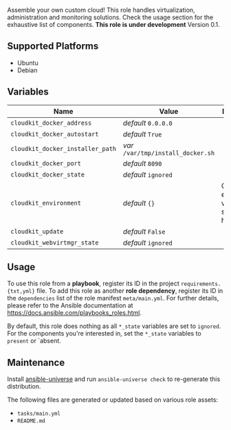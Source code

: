 
<!-- THIS IS A GENERATED FILE, DO NOT EDIT -->

Assemble your own custom cloud! This role handles virtualization, administration and monitoring solutions. Check the usage section for the exhaustive list of components. **This role is under development**
 Version 0.1.


## Supported Platforms

  * Ubuntu
  * Debian

## Variables

| Name | Value | Description |
|------|-------|-------------|
| `cloudkit_docker_address` | _default_ `0.0.0.0` |  |
| `cloudkit_docker_autostart` | _default_ `True` |  |
| `cloudkit_docker_installer_path` | _var_ `/var/tmp/install_docker.sh` |  |
| `cloudkit_docker_port` | _default_ `8090` |  |
| `cloudkit_docker_state` | _default_ `ignored` |  |
| `cloudkit_environment` | _default_ `{}` | Common environment variables, such as http_proxy |
| `cloudkit_update` | _default_ `False` |  |
| `cloudkit_webvirtmgr_state` | _default_ `ignored` |  |



## Usage

To use this role from a **playbook**, 
register its ID in the project `requirements.{txt,yml}` file.
To add this role as another **role dependency**,
register its ID in the `dependencies` list of the role manifest `meta/main.yml`.
For further details,
please refer to the Ansible documentation at https://docs.ansible.com/playbooks_roles.html.

By default, this role does nothing as all `*_state` variables are set to `ignored`.
For the components you're interested in, set the `*_state` variables to `present` or `absent.



## Maintenance

Install [ansible-universe](https://github.com/fclaerho/ansible-universe)
and run `ansible-universe check` to re-generate this distribution.

The following files are generated or updated based on various role assets:

  * `tasks/main.yml`
  * `README.md`


